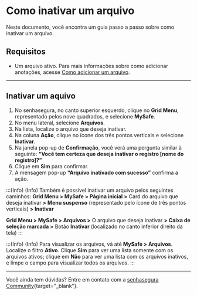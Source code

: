# Como inativar um arquivo

Neste documento, você encontra um guia passo a passo sobre como inativar um arquivo.


## Requisitos

* Um arquivo ativo. Para mais informações sobre como adicionar anotações, acesse
[Como adicionar um arquivo](/v3-33/docs/pt/mysafe-files-add).

***
## Inativar um aquivo

1. No senhasegura, no canto superior esquerdo, clique no **Grid Menu**, representado pelos nove quadrados, e selecione **MySafe**.
2. No menu lateral, selecione **Arquivos**. 
3. Na lista, localize o arquivo que deseja inativar.
4. Na coluna **Ação**, clique no ícone dos três pontos verticais e selecione **Inativar**.
6. Na janela pop-up de **Confirmação**, você verá uma pergunta similar à seguinte: 
**“Você tem certeza que deseja inativar o registro [nome do registro]?”**
7. Clique em **Sim** para confirmar.
8. A mensagem pop-up **“Arquivo inativado com sucesso”** confirma a ação.

:::(Info) (Info)
Também é possível inativar um arquivo pelos seguintes caminhos:
**Grid Menu > MySafe > Página inicial >** Card do arquivo que deseja inativar **> Menu suspenso** (representado pelo ícone de três pontos verticais) **> Inativar**

**Grid Menu > MySafe > Arquivos >** O arquivo que deseja inativar **> Caixa de seleção marcada >** Botão **Inativar** (localizado no canto inferior direito da tela)
:::

:::(Info) (Info)
Para visualizar os arquivos, vá até **MySafe > Arquivos**. Localize o filtro **Ativo**. Clique **Sim** para ver uma lista somente com os arquivos ativos; clique em **Não** para ver uma lista com os arquivos inativos, e limpe o campo para visualizar todos os arquivos.
:::
***



Você ainda tem dúvidas? Entre em contato com a  [senhasegura Community](https://community.senhasegura.io/){target="_blank"}.